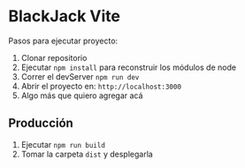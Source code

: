 # BlackJack Vite

Pasos para ejecutar proyecto:

1. Clonar repositorio
2. Ejecutar `npm install` para reconstruir los módulos de node
3. Correr el devServer `npm run dev`
4. Abrir el proyecto en: `http://localhost:3000`
5. Algo más que quiero agregar acá

## Producción

1. Ejecutar `npm run build`
2. Tomar la carpeta `dist` y desplegarla
